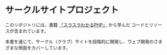 # サークルサイトプロジェクト

このリポジトリには、書籍 [『スラスラわかるPHP』](https://www.shoeisha.co.jp/book/detail/9784798168500) から学んだ
コードとリソースが含まれています。

本書を通じて、サークル（クラブ）サイトを段階的に開発し、ウェブ開発のさまざまな側面をカバーしています。
